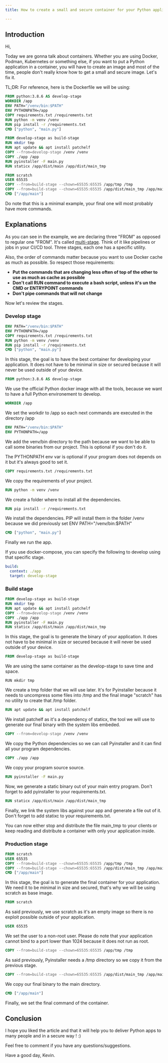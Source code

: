 ```yaml
---
title: How to create a small and secure container for your Python applications

---
```

## Introduction

Hi,

Today we are gonna talk about containers. Whether you are using Docker, Podman, Kubernetes or something else, if you want to put a Python application in a container, you will have to create an image and most of the time, people don't really know how to get a small and secure image. Let's fix it.

TL;DR: For reference, here is the Dockerfile we will be using:

```Dockerfile
FROM python:3.8.6 AS develop-stage
WORKDIR /app
ENV PATH="/venv/bin:$PATH"
ENV PYTHONPATH=/app
COPY requirements.txt /requirements.txt
RUN python -m venv /venv
RUN pip install -r /requirements.txt
CMD ["python", "main.py"]

FROM develop-stage as build-stage
RUN mkdir tmp
RUN apt update && apt install patchelf
COPY --from=develop-stage /venv /venv
COPY ./app /app
RUN pyinstaller -F main.py
RUN staticx /app/dist/main /app/dist/main_tmp

FROM scratch
USER 65535
COPY --from=build-stage --chown=65535:65535 /app/tmp /tmp
COPY --from=build-stage --chown=65535:65535 /app/dist/main_tmp /app/main
CMD ["/app/main"]
```

Do note that this is a minimal example, your final one will most probably have more commands.

## Explanations

As you can see in the example, we are declaring three "FROM" as opposed to regular one "FROM". It's called [multi-stage](https://docs.docker.com/develop/develop-images/multistage-build/ "multi-stage"). Think of it like pipelines or jobs in your CI/CD tool.
Three stages, each one has a specific utility.

Also, the order of commands matter because you want to use Docker cache as much as possible. So respect those requirements:

* **Put the commands that are changing less often of top of the other to use as much as cache as possible**
* **Don't call RUN command to execute a bash script, unless it's un the CMD or ENTRYPOINT commands**
* **Don't pipe commands that will not change**

Now let's review the stages.

### Develop stage

```Dockerfile
ENV PATH="/venv/bin:$PATH"
ENV PYTHONPATH=/app
COPY requirements.txt /requirements.txt
RUN python -m venv /venv
RUN pip install -r /requirements.txt
CMD ["python", "main.py"]
```

In this stage, the goal is to have the best container for developing your application. It does not have to be minimal in size or secured because it will never be used outside of your device.

```Dockerfile
FROM python:3.8.6 AS develop-stage
```

We use the official Python docker image with all the tools, because we want to have a full Python environement to develop.

```Dockerfile
WORKDIR /app
```

We set the workdir to /app so each next commands are executed in the directory /app

```Dockerfile
ENV PATH="/venv/bin:$PATH"
ENV PYTHONPATH=/app
```

We add the venv/bin directory to the path because we want to be able to call some binaries from our project. This is optional if you don't do it.

The PYTHONPATH env var is optional if your program does not depends on it but it's always good to set it.

```Dockerfile
COPY requirements.txt /requirements.txt
```

We copy the requirements of your project.

```Dockerfile
RUN python -m venv /venv
````

We create a folder where to install all the dependencies.

```Dockerfile
RUN pip install -r /requirements.txt
````

We install the dependencies. PIP will install them in the folder /venv because we did previously set ENV PATH="/venv/bin:$PATH"

```Dockerfile
CMD ["python", "main.py"]
```

Finally we run the app.

If you use docker-compose, you can specify the following to develop using that specific stage.

```yaml
build:
  context: ./app
  target: develop-stage
```

### Build stage

```Dockerfile
FROM develop-stage as build-stage
RUN mkdir tmp
RUN apt update && apt install patchelf
COPY --from=develop-stage /venv /venv
COPY ./app /app
RUN pyinstaller -F main.py
RUN staticx /app/dist/main /app/dist/main_tmp
````

In this stage, the goal is to generate the binary of your application. It does not have to be minimal in size or secured because it will never be used outside of your device.

```Dockerfile
FROM develop-stage as build-stage
````

We are using the same container as the develop-stage to save time and space.

````
RUN mkdir tmp
````

We create a tmp folder that we will use later. It's for Pyinstaller because it needs to uncompress some files into /tmp and the final image "scratch" has no utility to create that /tmp folder.

```Dockerfile
RUN apt update && apt install patchelf
```

We install patchelf as it's a dependency of staticx, the tool we will use to generate our final binary with the system libs embeded.

```Dockerfile
COPY --from=develop-stage /venv /venv
```

We copy the Python dependencies so we can call Pyinstaller and it can find all your program dependencies.

```Dockerfile
COPY ./app /app
```

We copy your program source source.

```Dockerfile
RUN pyinstaller -F main.py
```

Now, we generate a static binary out of your main entry program. Don't forget to add pyinstaller to your requirements.txt.

```Dockerfile
RUN staticx /app/dist/main /app/dist/main_tmp
```

Finally, we link the system libs against your app and generate a file out of it. Don't forget to add statixc to your requirements.txt.


You can now either stop and distribute the file main_tmp to your clients or keep reading and distribute a container with only your application inside.

### Production stage

```Dockerfile
FROM scratch
USER 65535
COPY --from=build-stage --chown=65535:65535 /app/tmp /tmp
COPY --from=build-stage --chown=65535:65535 /app/dist/main_tmp /app/main
CMD ["/app/main"]
```

In this stage, the goal is to generate the final container for your application. We need it to be minimal in size and secured, that's why we will be using scratch as base image.

```Dockerfile
FROM scratch
````

As said previously, we use scratch as it's an empty image so there is no exploit possible outside of your application.

```Dockerfile
USER 65535
```

We set the user to a non-root user. Please do note that your application cannot bind to a port lower than 1024 because it does not run as root.

```Dockerfile
COPY --from=build-stage --chown=65535:65535 /app/tmp /tmp
```

As said previously, Pyinstaller needs a /tmp directory so we copy it from the previous stage.

```Dockerfile
COPY --from=build-stage --chown=65535:65535 /app/dist/main_tmp /app/main
```

We copy our final binary to the main directory.

```Dockerfile
CMD ["/app/main"]
```

Finally, we set the final command of the container.


## Conclusion

I hope you liked the article and that it will help you to deliver Python apps to many people and in a secure way ! :)

Feel free to comment if you have any questions/suggestions.

Have a good day,
Kevin.